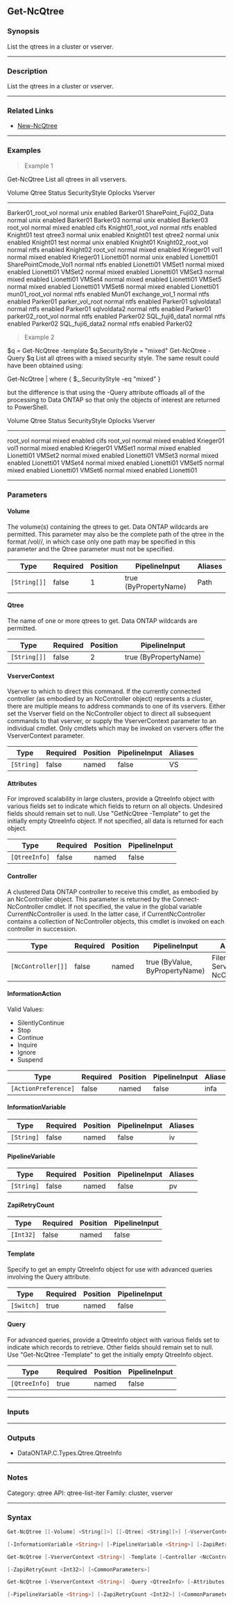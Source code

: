 Get-NcQtree
-----------

### Synopsis
List the qtrees in a cluster or vserver.

---

### Description

List the qtrees in a cluster or vserver.

---

### Related Links
* [New-NcQtree](New-NcQtree)

---

### Examples
> Example 1

Get-NcQtree
List all qtrees in all vservers.

Volume                 Qtree  Status SecurityStyle Oplocks Vserver
------                 -----  ------ ------------- ------- -------
Barker01_root_vol             normal unix          enabled Barker01
SharePoint_Fuji02_Data        normal unix          enabled Barker01
Barker03                      normal unix          enabled Barker03
root_vol                      normal mixed         enabled cifs
Knight01_root_vol             normal ntfs          enabled Knight01
test                   qtree3 normal unix          enabled Knight01
test                   qtree2 normal unix          enabled Knight01
test                          normal unix          enabled Knight01
Knight02_root_vol             normal ntfs          enabled Knight02
root_vol                      normal mixed         enabled Krieger01
vol1                          normal mixed         enabled Krieger01
Lionetti01                    normal unix          enabled Lionetti01
SharePointCmode_Vol1          normal ntfs          enabled Lionetti01
VMSet1                        normal mixed         enabled Lionetti01
VMSet2                        normal mixed         enabled Lionetti01
VMSet3                        normal mixed         enabled Lionetti01
VMSet4                        normal mixed         enabled Lionetti01
VMSet5                        normal mixed         enabled Lionetti01
VMSet6                        normal mixed         enabled Lionetti01
mun01_root_vol                normal ntfs          enabled Mun01
exchange_vol_1                normal ntfs          enabled Parker01
parker_vol_root               normal ntfs          enabled Parker01
sqlvoldata1                   normal ntfs          enabled Parker01
sqlvoldata2                   normal ntfs          enabled Parker01
parker02_root_vol             normal ntfs          enabled Parker02
SQL_fuji6_data1               normal ntfs          enabled Parker02
SQL_fuji6_data2               normal ntfs          enabled Parker02

> Example 2

$q = Get-NcQtree -template
$q.SecurityStyle = "mixed"
Get-NcQtree -Query $q
List all qtrees with a mixed security style.  The same result could have been obtained using:

Get-NcQtree | where { $_.SecurityStyle -eq "mixed" }

but the difference is that using the -Query attribute offloads all of the processing to Data ONTAP so that only the objects of interest are returned to PowerShell.

Volume   Qtree Status SecurityStyle Oplocks Vserver
------   ----- ------ ------------- ------- -------
root_vol       normal mixed         enabled cifs
root_vol       normal mixed         enabled Krieger01
vol1           normal mixed         enabled Krieger01
VMSet1         normal mixed         enabled Lionetti01
VMSet2         normal mixed         enabled Lionetti01
VMSet3         normal mixed         enabled Lionetti01
VMSet4         normal mixed         enabled Lionetti01
VMSet5         normal mixed         enabled Lionetti01
VMSet6         normal mixed         enabled Lionetti01

---

### Parameters
#### **Volume**
The volume(s) containing the qtrees to get.  Data ONTAP wildcards are permitted.  This parameter may also be the complete path of the qtree in the format /vol/<volume>/<qtree>, in which case only one path may be specified in this parameter and the Qtree parameter must not be specified.

|Type        |Required|Position|PipelineInput        |Aliases|
|------------|--------|--------|---------------------|-------|
|`[String[]]`|false   |1       |true (ByPropertyName)|Path   |

#### **Qtree**
The name of one or more qtrees to get.  Data ONTAP wildcards are permitted.

|Type        |Required|Position|PipelineInput        |
|------------|--------|--------|---------------------|
|`[String[]]`|false   |2       |true (ByPropertyName)|

#### **VserverContext**
Vserver to which to direct this command.  If the currently connected controller (as embodied by an NcController object) represents a cluster, there are multiple means to address commands to one of its vservers.  Either set the Vserver field on the NcController object to direct all subsequent commands to that vserver, or supply the VserverContext parameter to an individual cmdlet.  Only cmdlets which may be invoked on vservers offer the VserverContext parameter.

|Type      |Required|Position|PipelineInput|Aliases|
|----------|--------|--------|-------------|-------|
|`[String]`|false   |named   |false        |VS     |

#### **Attributes**
For improved scalability in large clusters, provide a QtreeInfo object with various fields set to indicate which fields to return on all objects.  Undesired fields should remain set to null.  Use "GetNcQtree -Template" to get the initially empty QtreeInfo object.  If not specified, all data is returned for each object.

|Type         |Required|Position|PipelineInput|
|-------------|--------|--------|-------------|
|`[QtreeInfo]`|false   |named   |false        |

#### **Controller**
A clustered Data ONTAP controller to receive this cmdlet, as embodied by an NcController object.  This parameter is returned by the Connect-NcController cmdlet.  If not specified, the value in the global variable CurrentNcController is used.  In the latter case, if CurrentNcController contains a collection of NcController objects, this cmdlet is invoked on each controller in succession.

|Type              |Required|Position|PipelineInput                 |Aliases                          |
|------------------|--------|--------|------------------------------|---------------------------------|
|`[NcController[]]`|false   |named   |true (ByValue, ByPropertyName)|Filer<br/>Server<br/>NcController|

#### **InformationAction**

Valid Values:

* SilentlyContinue
* Stop
* Continue
* Inquire
* Ignore
* Suspend

|Type                |Required|Position|PipelineInput|Aliases|
|--------------------|--------|--------|-------------|-------|
|`[ActionPreference]`|false   |named   |false        |infa   |

#### **InformationVariable**

|Type      |Required|Position|PipelineInput|Aliases|
|----------|--------|--------|-------------|-------|
|`[String]`|false   |named   |false        |iv     |

#### **PipelineVariable**

|Type      |Required|Position|PipelineInput|Aliases|
|----------|--------|--------|-------------|-------|
|`[String]`|false   |named   |false        |pv     |

#### **ZapiRetryCount**

|Type     |Required|Position|PipelineInput|
|---------|--------|--------|-------------|
|`[Int32]`|false   |named   |false        |

#### **Template**
Specify to get an empty QtreeInfo object for use with advanced queries involving the Query attribute.

|Type      |Required|Position|PipelineInput|
|----------|--------|--------|-------------|
|`[Switch]`|true    |named   |false        |

#### **Query**
For advanced queries, provide a QtreeInfo object with various fields set to indicate which records to retrieve.  Other fields should remain set to null.  Use "Get-NcQtree -Template" to get the initially empty QtreeInfo object.

|Type         |Required|Position|PipelineInput|
|-------------|--------|--------|-------------|
|`[QtreeInfo]`|true    |named   |false        |

---

### Inputs

---

### Outputs
* DataONTAP.C.Types.Qtree.QtreeInfo

---

### Notes
Category: qtree
API: qtree-list-iter
Family: cluster, vserver

---

### Syntax
```PowerShell
Get-NcQtree [[-Volume] <String[]>] [[-Qtree] <String[]>] [-VserverContext <String>] [-Attributes <QtreeInfo>] [-Controller <NcController[]>] [-InformationAction <ActionPreference>] 
```
```PowerShell
[-InformationVariable <String>] [-PipelineVariable <String>] [-ZapiRetryCount <Int32>] [<CommonParameters>]
```
```PowerShell
Get-NcQtree [-VserverContext <String>] -Template [-Controller <NcController[]>] [-InformationAction <ActionPreference>] [-InformationVariable <String>] [-PipelineVariable <String>] 
```
```PowerShell
[-ZapiRetryCount <Int32>] [<CommonParameters>]
```
```PowerShell
Get-NcQtree [-VserverContext <String>] -Query <QtreeInfo> [-Attributes <QtreeInfo>] [-Controller <NcController[]>] [-InformationAction <ActionPreference>] [-InformationVariable <String>] 
```
```PowerShell
[-PipelineVariable <String>] [-ZapiRetryCount <Int32>] [<CommonParameters>]
```
